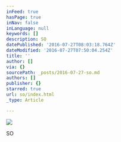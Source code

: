```yaml
---
inFeed: true
hasPage: true
inNav: false
inLanguage: null
keywords: []
description: SO
datePublished: '2016-07-27T08:03:18.764Z'
dateModified: '2016-07-27T07:50:04.254Z'
title: ''
author: []
via: {}
sourcePath: _posts/2016-07-27-so.md
authors: []
publisher: {}
starred: true
url: so/index.html
_type: Article

---
```

![](https://the-grid-user-content.s3-us-west-2.amazonaws.com/8b24268e-da18-4ee0-8605-2f4d92192325.jpg)

SO